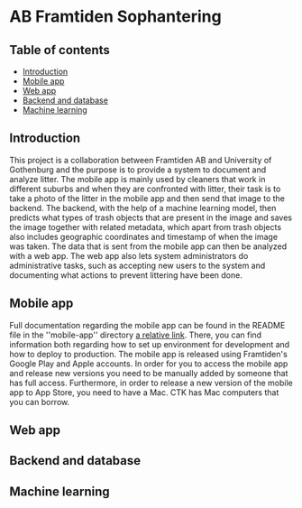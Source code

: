 # AB Framtiden Sophantering

## Table of contents
* [Introduction](#introduction)
* [Mobile app](#mobile-app)
* [Web app](#web-app)
* [Backend and database](#backend-and-database)
* [Machine learning](#machine-learning)

## Introduction
This project is a collaboration between Framtiden AB and University of Gothenburg and the purpose is to provide a system to document and analyze litter. The mobile app is mainly used by cleaners that work in different suburbs and when they are confronted with litter, their task is to take a photo of the litter in the mobile app and then send that image to the backend. The backend, with the help of a machine learning model, then predicts what types of trash objects that are present in the image and saves the image together with related metadata, which apart from trash objects also includes geographic coordinates and timestamp of when the image was taken. The data that is sent from the mobile app can then be analyzed with a web app. The web app also lets system administrators do administrative tasks, such as accepting new users to the system and documenting what actions to prevent littering have been done.

## Mobile app
Full documentation regarding the mobile app can be found in the README file in the ''mobile-app''  directory [a relative link](app/README.md). There, you can find information both regarding how to set up environment for development and how to deploy to production. The mobile app is released using Framtiden's Google Play and Apple accounts. In order for you to access the mobile app and release new versions you need to be manually added by someone that has full access. Furthermore, in order to release a new version of the mobile app to App Store, you need to have a Mac. CTK has Mac computers that you can borrow.


## Web app

## Backend and database

## Machine learning
